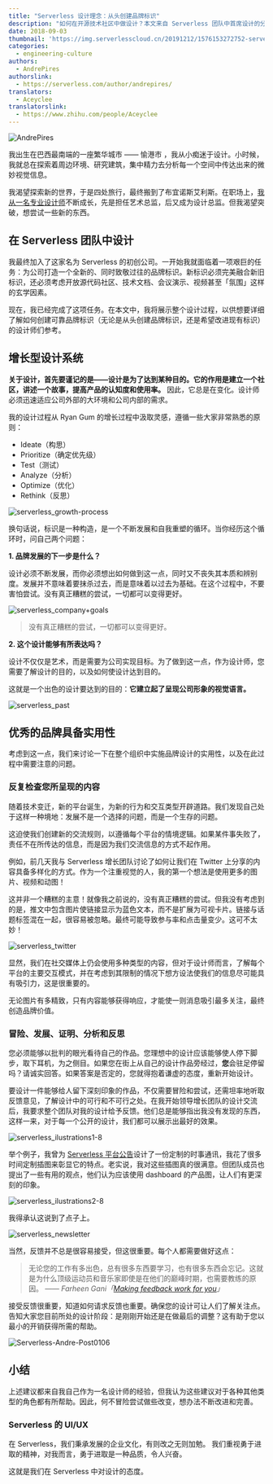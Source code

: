 ```yaml
---
title: "Serverless 设计理念：从头创建品牌标识"
description: "如何在开源技术社区中做设计？本文来自 Serverless 团队中首席设计的分享 —— 展现了设计过程，供想要创建可靠品牌标识（无论是从头创建品牌标识，还是希望改进现有标识）的设计师参考。"
date: 2018-09-03
thumbnail: 'https://img.serverlesscloud.cn/20191212/1576153272752-serverless-design-andre-thumb.jpg'
categories:
  - engineering-culture
authors:
  - AndrePires
authorslink:
  - https://serverless.com/author/andrepires/
translators: 
  - Aceyclee
translatorslink: 
  - https://www.zhihu.com/people/Aceyclee  
---
```


![AndrePires](https://img.serverlesscloud.cn/20191212/1576153272664-serverless-design-andre-thumb.jpg)

我出生在巴西最南端的一座繁华城市 —— 愉港市 ，我从小痴迷于设计。小时候，我就总在探索着周边环境、研究建筑，集中精力去分析每一个空间中传达出来的微妙视觉信息。

我渴望探索新的世界，于是四处旅行，最终搬到了布宜诺斯艾利斯。在职场上，[我从一名专业设计师](https://dribbble.com/carlosandrebp)不断成长，先是担任艺术总监，后又成为设计总监。但我渴望突破，想尝试一些新的东西。

## 在 Serverless 团队中设计

我最终加入了这家名为 Serverless 的初创公司。一开始我就面临着一项艰巨的任务：为公司打造一个全新的、同时致敬过往的品牌标识。新标识必须完美融合新旧标识，还必须考虑开放源代码社区、技术文档、会议演示、视频甚至「氛围」这样的玄学因素。

现在，我已经完成了这项任务。在本文中，我将展示整个设计过程，以供想要详细了解如何创建可靠品牌标识（无论是从头创建品牌标识，还是希望改进现有标识）的设计师们参考。

## 增长型设计系统

**关于设计，首先要谨记的是——设计是为了达到某种目的。它的作用是建立一个社区，讲述一个故事，提高产品的认知度和使用率。** 因此，它总是在变化。设计师必须迅速适应公司外部的大环境和公司内部的需求。

我的设计过程从 Ryan Gum 的增长过程中汲取灵感，遵循一些大家非常熟悉的原则：

- Ideate（构思）
- Prioritize（确定优先级）
- Test（测试）
- Analyze（分析）
- Optimize（优化）
- Rethink（反思）

![serverless_growth-process](https://img.serverlesscloud.cn/20191212/1576153272444-serverless-design-andre-thumb.jpg)

换句话说，标识是一种构造，是一个不断发展和自我重塑的循环。当你经历这个循环时，问自己两个问题：

**1. 品牌发展的下一步是什么？**

设计必须不断发展，而你必须想出如何做到这一点，同时又不丧失其本质和辨别度。发展并不意味着要抹杀过去，而是意味着以过去为基础。在这个过程中，不要害怕尝试。没有真正糟糕的尝试，一切都可以变得更好。

![serverless_company+goals](https://img.serverlesscloud.cn/20191212/1576153272538-serverless-design-andre-thumb.jpg)

> 没有真正糟糕的尝试，一切都可以变得更好。

**2. 这个设计能够有所表达吗？**

设计不仅仅是艺术，而是需要为公司实现目标。为了做到这一点，作为设计师，您需要了解设计的目的，以及如何使设计达到目的。

这就是一个出色的设计要达到的目的：**它建立起了呈现公司形象的视觉语言。**

![serverless_past](https://img.serverlesscloud.cn/20191212/1576153271691-serverless-design-andre-thumb.jpg)

## 优秀的品牌具备实用性

考虑到这一点，我们来讨论一下在整个组织中实施品牌设计的实用性，以及在此过程中需要注意的问题。

### 反复检查您所呈现的内容

随着技术变迁，新的平台诞生，为新的行为和交互类型开辟道路。我们发现自己处于这样一种境地：发展不是一个选择的问题，而是一个生存的问题。

这迫使我们创建新的交流规则，以遵循每个平台的情境逻辑。如果某件事失败了，责任不在所传达的信息，而是因为我们交流信息的方式不起作用。

例如，前几天我与 Serverless 增长团队讨论了如何让我们在 Twitter 上分享的内容具备多样化的方式。作为一个注重视觉的人，我的第一个想法是使用更多的图片、视频和动图！

这并非一个糟糕的主意！就像我之前说的，没有真正糟糕的尝试。但我没有考虑到的是，推文中包含图片使链接显示为蓝色文本，而不是扩展为可视卡片。链接与话题标签混在一起，很容易被忽略。最终可能导致参与率和点击量变少。这可不太妙！

![serverless_twitter](https://img.serverlesscloud.cn/20191212/1576153272695-serverless-design-andre-thumb.jpg)

显然，我们在社交媒体上仍会使用多种类型的内容，但对于设计师而言，了解每个平台的主要交互模式，并在考虑到其限制的情况下想方设法使我们的信息尽可能具有吸引力，这是很重要的。

无论图片有多精致，只有内容能够获得响应，才能使一则消息吸引最多关注，最终创造品牌价值。

### 冒险、发展、证明、分析和反思

您必须能够以批判的眼光看待自己的作品。您理想中的设计应该能够使人停下脚步，取下耳机，为之侧目。如果您在街上从自己的设计作品旁经过，**您**会驻足停留吗？请诚实回答。如果答案是否定的，您就得抱着谦虚的态度，重新开始设计。

要设计一件能够给人留下深刻印象的作品，不仅需要冒险和尝试，还需坦率地听取反馈意见，了解设计中的可行和不可行之处。在我开始领导增长团队的设计交流后，我要求整个团队对我的设计给予反馈。他们总是能够指出我没有发现的东西，这样一来，对于每一个公开的设计，我们都可以展示出最好的效果。

![serverless_ilustrations1-8](https://img.serverlesscloud.cn/20191212/1576153272414-serverless-design-andre-thumb.jpg)

举个例子，我曾为 [Serverless 平台公告](https://serverless.com/blog/serverless-platform-beta-helps-teams-operationalize-development/)设计了一份定制的时事通讯，我花了很多时间定制插图来彰显它的特点。老实说，我对这些插图真的很满意。但团队成员也提出了一些有用的观点，他们认为应该使用 dashboard 的产品图，让人们有更深刻的印象。

![serverless_ilustrations2-8](https://img.serverlesscloud.cn/20191212/1576153272236-serverless-design-andre-thumb.jpg)

我得承认这说到了点子上。

![serverless_newsletter](https://img.serverlesscloud.cn/20191212/1576153272350-serverless-design-andre-thumb.jpg)

当然，反馈并不总是很容易接受，但这很重要。每个人都需要做好这点：

> 无论您的工作有多出色，总有很多东西要学习，也有很多东西会忘记。这就是为什么顶级运动员和音乐家即使是在他们的巅峰时期，也需要教练的原因。
*—— Farheen Gani「[Making feedback work for you](https://medium.com/inside-design/making-feedback-work-for-you-b49288b5059c)」*

接受反馈很重要，知道如何请求反馈也重要。确保您的设计可让人们了解关注点。告知大家您目前所处的设计阶段：是刚刚开始还是在做最后的调整？这有助于您以最小的开销获得所需的帮助。

![Serverless-Andre-Post0106](https://img.serverlesscloud.cn/20191212/1576153272343-serverless-design-andre-thumb.jpg)

## 小结

上述建议都来自我自己作为一名设计师的经验，但我认为这些建议对于各种其他类型的角色都有所帮助。因此，何不冒险尝试做些改变，想办法不断改进和完善。

### Serverless 的 UI/UX

在 Serverless，我们秉承发展的企业文化，有则改之无则加勉。
我们重视勇于进取的精神，对我而言，勇于进取是一种品质，令人兴奋。

这就是我们在 Serverless 中对设计的态度。
